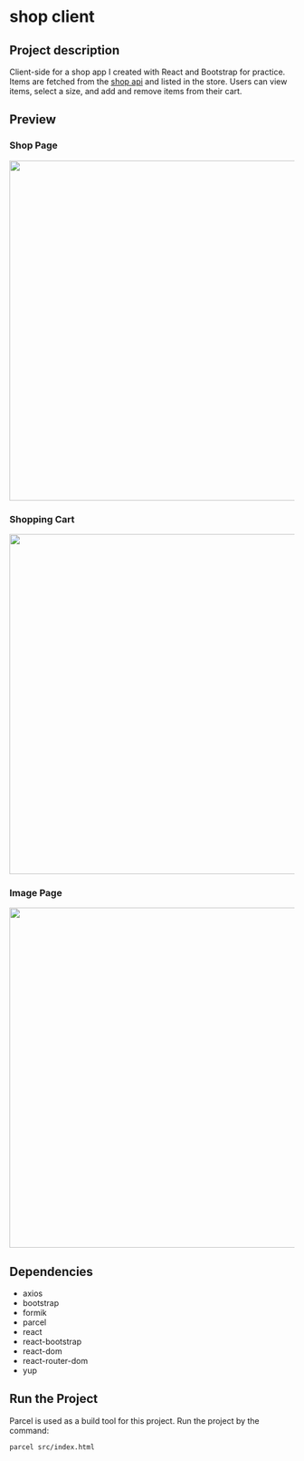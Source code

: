 # shop client

## Project description

Client-side for a shop app I created with React and Bootstrap for practice. Items are fetched from the [shop api](https://github.com/lkarow/shop-api) and listed in the store. Users can view items, select a size, and add and remove items from their cart.

## Preview

### Shop Page

<image src="./public/preview/shop-page.png" width="600px">

### Shopping Cart

<image src="./public/preview/shopping-cart.png" width="600px">

### Image Page

<image src="./public/preview/item-page.png" width="600px">

## Dependencies

- axios
- bootstrap
- formik
- parcel
- react
- react-bootstrap
- react-dom
- react-router-dom
- yup

## Run the Project

Parcel is used as a build tool for this project. Run the project by the command:

```bash
parcel src/index.html
```
